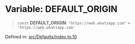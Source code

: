 # Variable: DEFAULT\_ORIGIN

> `const` **DEFAULT\_ORIGIN**: `"https://web.whatsapp.com"` = `'https://web.whatsapp.com'`

Defined in: [src/Defaults/index.ts:10](https://github.com/Fokusdotid/Baileys/blob/3533fb5d5a1e97f0cc8384505a121b389a346518/src/Defaults/index.ts#L10)
